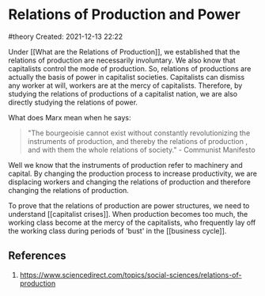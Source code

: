 # Relations of Production and Power
#theory
Created: 2021-12-13 22:22

Under [[What are the Relations of Production]], we established that the relations of production are necessarily involuntary. We also know that capitalists control the mode of production. So, relations of productions are actually the basis of power in capitalist societies. Capitalists can dismiss any worker at will, workers are at the mercy of capitalists. Therefore, by studying the relations of productions of a capitalist nation, we are also directly studying the relations of power. 

What does Marx mean when he says:

>"The bourgeoisie cannot exist without constantly revolutionizing the instruments of production, and thereby the relations of production , and with them the whole relations of society." - Communist Manifesto

Well we know that the instruments of production refer to machinery and capital. By changing the production process to increase productivity, we are displacing workers and changing the relations of production and therefore changing the relations of production. 

To prove that the relations of production are power structures, we need to understand [[capitalist crises]]. When production becomes too much, the working class become at the mercy of the capitalists, who frequently lay off the working class during periods of 'bust' in the [[business cycle]]. 

## References
1. https://www.sciencedirect.com/topics/social-sciences/relations-of-production